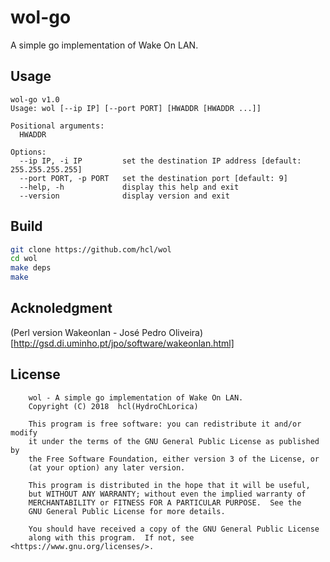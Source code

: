 # wol-go
A simple go implementation of Wake On LAN.

## Usage
```
wol-go v1.0
Usage: wol [--ip IP] [--port PORT] [HWADDR [HWADDR ...]]

Positional arguments:
  HWADDR

Options:
  --ip IP, -i IP         set the destination IP address [default: 255.255.255.255]
  --port PORT, -p PORT   set the destination port [default: 9]
  --help, -h             display this help and exit
  --version              display version and exit
```

## Build

```bash
git clone https://github.com/hcl/wol
cd wol
make deps
make
```

## Acknoledgment 
(Perl version Wakeonlan - José Pedro Oliveira)[http://gsd.di.uminho.pt/jpo/software/wakeonlan.html]

## License
```
	wol - A simple go implementation of Wake On LAN.
    Copyright (C) 2018  hcl(HydroChLorica)

    This program is free software: you can redistribute it and/or modify
    it under the terms of the GNU General Public License as published by
    the Free Software Foundation, either version 3 of the License, or
    (at your option) any later version.

    This program is distributed in the hope that it will be useful,
    but WITHOUT ANY WARRANTY; without even the implied warranty of
    MERCHANTABILITY or FITNESS FOR A PARTICULAR PURPOSE.  See the
    GNU General Public License for more details.

    You should have received a copy of the GNU General Public License
    along with this program.  If not, see <https://www.gnu.org/licenses/>.
```